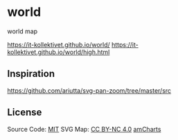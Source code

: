 # world
world map

https://it-kollektivet.github.io/world/
https://it-kollektivet.github.io/world/high.html

## Inspiration

https://github.com/ariutta/svg-pan-zoom/tree/master/src


## License

Source Code: [MIT](LICENSE)
SVG Map: [CC BY-NC 4.0](https://creativecommons.org/licenses/by-nc/4.0/legalcode) [amCharts](https://www.amcharts.com/svg-maps/)
